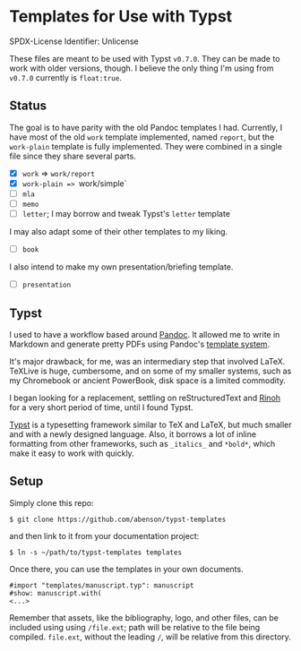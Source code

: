 # Templates for Use with Typst

SPDX-License Identifier: Unlicense

These files are meant to be used with Typst `v0.7.0`.  They can be made to work
with older versions, though. I believe the only thing I'm using from `v0.7.0`
currently is `float:true`.

## Status

The goal is to have parity with the old Pandoc templates I had. Currently, I
have most of the old `work` template implemented, named `report`, but the
`work-plain` template is fully implemented.  They were combined in a single file
since they share several parts.

- [x] `work` => `work/report`
- [x] `work-plain => `work/simple`
- [ ] `mla`
- [ ] `memo`
- [ ] `letter`; I may borrow and tweak Typst's `letter` template

I may also adapt some of their other templates to my liking.

- [ ] `book`

I also intend to make my own presentation/briefing template.

- [ ] `presentation`

## Typst

I used to have a workflow based around [Pandoc](https://pandoc.org/). It allowed
me to write in Markdown and generate pretty PDFs using Pandoc's [template
system](https://github.com/abenson/custom-pandoc-templates/).

It's major drawback, for me, was an intermediary step that involved LaTeX.
TeXLive is huge, cumbersome, and on some of my smaller systems, such as my
Chromebook or ancient PowerBook, disk space is a limited commodity.

I began looking for a replacement, settling on reStructuredText and
[Rinoh](https://www.mos6581.org/rinohtype/) for a very short period of time,
until I found Typst.

[Typst](https://typst.app) is a typesetting framework similar to TeX and LaTeX,
but much smaller and with a newly designed language. Also, it borrows a lot of
inline formatting from other frameworks, such as `_italics_` and `*bold*`, which
make it easy to work with quickly.

## Setup

Simply clone this repo:

    $ git clone https://github.com/abenson/typst-templates

and then link to it from your documentation project:

    $ ln -s ~/path/to/typst-templates templates

Once there, you can use the templates in your own documents.

    #import "templates/manuscript.typ": manuscript
    #show: manuscript.with(
    <...>

Remember that assets, like the bibliography, logo, and other files, can be
included using using `/file.ext`; path will be relative to the file being
compiled. `file.ext`, without the leading `/`, will be relative from this
directory.
